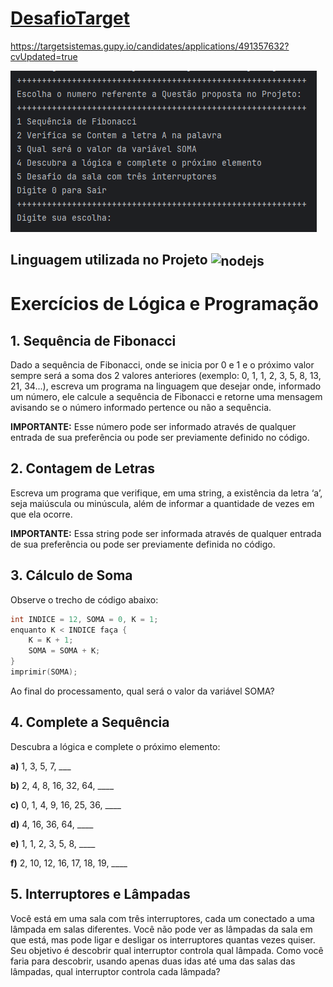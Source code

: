 
# [DesafioTarget]([https://targetsistemas.gupy.io/candidates/applications/491357632?cvUpdated=true]())
https://targetsistemas.gupy.io/candidates/applications/491357632?cvUpdated=true

![Menu](https://github.com/jclaudiomelo/ProjetoTarget/blob/main/src/img/menu.png)

## Linguagem utilizada no Projeto   <img align="center" alt="nodejs" height="60" width="60" src="https://cdn.jsdelivr.net/gh/devicons/devicon@latest/icons/java/java-original-wordmark.svg">

# Exercícios de Lógica e Programação

## 1. Sequência de Fibonacci

Dado a sequência de Fibonacci, onde se inicia por 0 e 1 e o próximo valor sempre será a soma dos 2 valores anteriores (exemplo: 0, 1, 1, 2, 3, 5, 8, 13, 21, 34...), escreva um programa na linguagem que desejar onde, informado um número, ele calcule a sequência de Fibonacci e retorne uma mensagem avisando se o número informado pertence ou não a sequência.

**IMPORTANTE:** Esse número pode ser informado através de qualquer entrada de sua preferência ou pode ser previamente definido no código.

## 2. Contagem de Letras

Escreva um programa que verifique, em uma string, a existência da letra ‘a’, seja maiúscula ou minúscula, além de informar a quantidade de vezes em que ela ocorre.

**IMPORTANTE:** Essa string pode ser informada através de qualquer entrada de sua preferência ou pode ser previamente definida no código.

## 3. Cálculo de Soma

Observe o trecho de código abaixo:

```c
int INDICE = 12, SOMA = 0, K = 1; 
enquanto K < INDICE faça { 
    K = K + 1; 
    SOMA = SOMA + K; 
} 
imprimir(SOMA);

```

Ao final do processamento, qual será o valor da variável SOMA?

## 4. Complete a Sequência
Descubra a lógica e complete o próximo elemento:

**a)** 1, 3, 5, 7, ___

**b)** 2, 4, 8, 16, 32, 64, ____

**c)** 0, 1, 4, 9, 16, 25, 36, ____

**d)** 4, 16, 36, 64, ____

**e)** 1, 1, 2, 3, 5, 8, ____

**f)** 2, 10, 12, 16, 17, 18, 19, ____

## 5. Interruptores e Lâmpadas
Você está em uma sala com três interruptores, cada um conectado a uma lâmpada em salas diferentes. Você não pode ver as lâmpadas da sala em que está, mas pode ligar e desligar os interruptores quantas vezes quiser. Seu objetivo é descobrir qual interruptor controla qual lâmpada. Como você faria para descobrir, usando apenas duas idas até uma das salas das lâmpadas, qual interruptor controla cada lâmpada?
